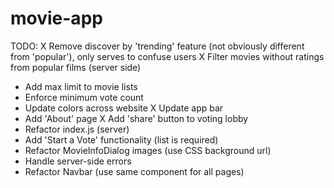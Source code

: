 # movie-app
TODO:
X Remove discover by 'trending' feature (not obviously different from 'popular'),
  only serves to confuse users
X Filter movies without ratings from popular films (server side)
- Add max limit to movie lists
- Enforce minimum vote count
- Update colors across website
X Update app bar
- Add 'About' page
X Add 'share' button to voting lobby
- Refactor index.js (server)
- Add 'Start a Vote' functionality (list is required)
- Refactor MovieInfoDialog images (use CSS background url)
- Handle server-side errors
- Refactor Navbar (use same component for all pages)